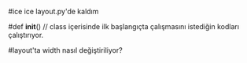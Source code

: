#ice ice layout.py'de kaldım

#def __init__() // class içerisinde ilk başlangıçta çalışmasını istediğin kodları çalıştırıyor.

#layout'ta width nasıl değiştiriliyor? 